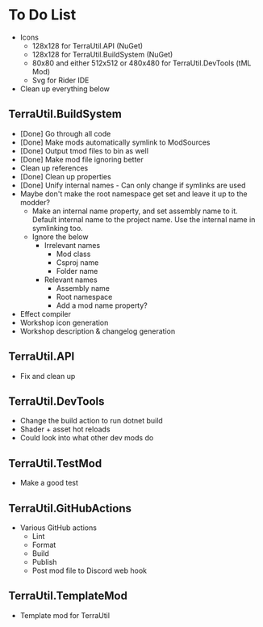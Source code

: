 ﻿# To Do List
- Icons
  - 128x128 for TerraUtil.API (NuGet)
  - 128x128 for TerraUtil.BuildSystem (NuGet)
  - 80x80 and either 512x512 or 480x480 for TerraUtil.DevTools (tML Mod)
  - Svg for Rider IDE
- Clean up everything below

## TerraUtil.BuildSystem
- [Done] Go through all code
- [Done] Make mods automatically symlink to ModSources
- [Done] Output tmod files to bin as well
- [Done] Make mod file ignoring better
- Clean up references
- [Done] Clean up properties
- [Done] Unify internal names - Can only change if symlinks are used
- Maybe don't make the root namespace get set and leave it up to the modder?
  - Make an internal name property, and set assembly name to it. Default internal name to the project name. Use the internal name in symlinking too.
  - Ignore the below
    - Irrelevant names
      - Mod class
      - Csproj name
      - Folder name
    - Relevant names
      - Assembly name
      - Root namespace
      - Add a mod name property?
- Effect compiler
- Workshop icon generation
- Workshop description & changelog generation

## TerraUtil.API
- Fix and clean up

## TerraUtil.DevTools
- Change the build action to run dotnet build
- Shader + asset hot reloads
- Could look into what other dev mods do

## TerraUtil.TestMod
- Make a good test

## TerraUtil.GitHubActions
- Various GitHub actions
  - Lint
  - Format
  - Build
  - Publish
  - Post mod file to Discord web hook

## TerraUtil.TemplateMod
- Template mod for TerraUtil
